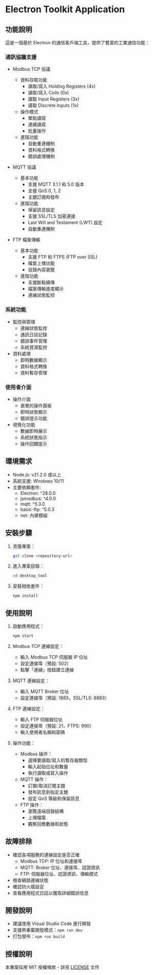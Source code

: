 # Electron Toolkit Application

## 功能說明
這是一個基於 Electron 的通信客戶端工具，提供了豐富的工業通信功能：

### 通訊協議支援
- Modbus TCP 協議
  - 資料存取功能
    - 讀取/寫入 Holding Registers (4x)
    - 讀取/寫入 Coils (0x)
    - 讀取 Input Registers (3x)
    - 讀取 Discrete Inputs (1x)
  - 操作模式
    - 單點讀寫
    - 連續讀寫
    - 批量操作
  - 進階功能
    - 自動重連機制
    - 資料格式轉換
    - 錯誤處理機制

- MQTT 協議
  - 基本功能
    - 支援 MQTT 3.1.1 和 5.0 版本
    - 支援 QoS 0, 1, 2
    - 主題訂閱和發布
  - 進階功能
    - 保留訊息設定
    - 支援 SSL/TLS 加密連接
    - Last Will and Testament (LWT) 設定
    - 自動重連機制

- FTP 檔案傳輸
  - 基本功能
    - 支援 FTP 和 FTPS (FTP over SSL)
    - 檔案上傳功能
    - 目錄內容瀏覽
  - 進階功能
    - 支援斷點續傳
    - 檔案傳輸進度顯示
    - 連線狀態監控

### 系統功能
- 監控與管理
  - 連線狀態監控
  - 通訊日誌記錄
  - 錯誤事件管理
  - 系統資源監控
- 資料處理
  - 即時數據顯示
  - 資料格式轉換
  - 資料暫存管理

### 使用者介面
- 操作介面
  - 直覺的操作面板
  - 即時狀態顯示
  - 錯誤提示功能
- 視覺化功能
  - 數據即時展示
  - 系統狀態指示
  - 操作回饋提示

## 環境需求
- Node.js: v21.2.0 或以上
- 系統支援: Windows 10/11
- 主要依賴套件:
  - Electron: ^28.0.0
  - jsmodbus: ^4.0.0
  - mqtt: ^5.3.0
  - basic-ftp: ^5.0.3
  - net: 內建模組

## 安裝步驟
1. 克隆專案：
   ```bash
   git clone <repository-url>
   ```
2. 進入專案目錄：
   ```bash
   cd desktop_tool
   ```
3. 安裝相依套件：
   ```bash
   npm install
   ```

## 使用說明
1. 啟動應用程式：
   ```bash
   npm start
   ```

2. Modbus TCP 連線設定：
   - 輸入 Modbus TCP 伺服器 IP 位址
   - 設定連接埠（預設: 502）
   - 點擊「連線」按鈕建立連線

3. MQTT 連線設定：
   - 輸入 MQTT Broker 位址
   - 設定連接埠（預設: 1883，SSL/TLS: 8883）

4. FTP 連線設定：
   - 輸入 FTP 伺服器位址
   - 設定連接埠（預設: 21，FTPS: 990）
   - 輸入使用者名稱和密碼

5. 操作功能：
   - Modbus 操作：
     - 選擇要讀取/寫入的暫存器類型
     - 輸入起始位址和數量
     - 執行讀取或寫入操作
   - MQTT 操作：
     - 訂閱/取消訂閱主題
     - 發布訊息到指定主題
     - 設定 QoS 等級和保留訊息
   - FTP 操作：
     - 瀏覽遠端目錄結構
     - 上傳檔案
     - 觀察回應數據和狀態

## 故障排除
- 確認各項服務的連線設定是否正確
  - Modbus TCP: IP 位址和連接埠
  - MQTT: Broker 位址、連接埠、認證資訊
  - FTP: 伺服器位址、認證資訊、傳輸模式
- 檢查網路連線狀態
- 確認防火牆設定
- 查看應用程式日誌以獲取詳細錯誤信息

## 開發說明
- 建議使用 Visual Studio Code 進行開發
- 支援熱重載開發模式：`npm run dev`
- 打包發布：`npm run build`

## 授權說明
本專案採用 MIT 授權條款 - 詳見 [LICENSE](LICENSE) 文件